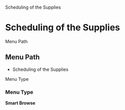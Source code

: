 
Scheduling of the Supplies
# Scheduling of the Supplies



Menu Path
## Menu Path



- Scheduling of the Supplies

Menu Type
### Menu Type

**Smart Browse**

